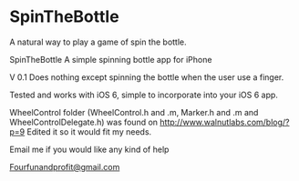 SpinTheBottle
=============

A natural way to play a game of spin the bottle.

SpinTheBottle
A simple spinning bottle app for iPhone

V 0.1 Does nothing except spinning the bottle when the user use a finger.

Tested and works with iOS 6, simple to incorporate into your iOS 6 app.

WheelControl folder (WheelControl.h and .m, Marker.h and .m and WheelControlDelegate.h) was found on http://www.walnutlabs.com/blog/?p=9 
Edited it so it would fit my needs.

Email me if you would like any kind of help

Fourfunandprofit@gmail.com
